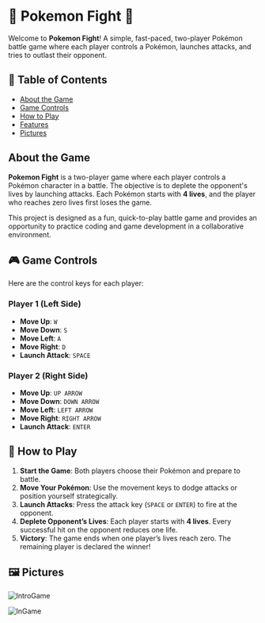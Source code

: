 # 🌟 Pokemon Fight 🌟

Welcome to **Pokemon Fight**! A simple, fast-paced, two-player Pokémon battle game where each player controls a Pokémon, launches attacks, and tries to outlast their opponent.

## 📑 Table of Contents

- [About the Game](#about-the-game)
- [Game Controls](#game-controls)
- [How to Play](#how-to-play)
- [Features](#features)
- [Pictures](#pictures)

## About the Game

**Pokemon Fight** is a two-player game where each player controls a Pokémon character in a battle. The objective is to deplete the opponent's lives by launching attacks. Each Pokémon starts with **4 lives**, and the player who reaches zero lives first loses the game.

This project is designed as a fun, quick-to-play battle game and provides an opportunity to practice coding and game development in a collaborative environment.

## 🎮 Game Controls

Here are the control keys for each player:

### Player 1 (Left Side)
- **Move Up**: `W`
- **Move Down**: `S`
- **Move Left**: `A`
- **Move Right**: `D`
- **Launch Attack**: `SPACE`

### Player 2 (Right Side)
- **Move Up**: `UP ARROW`
- **Move Down**: `DOWN ARROW`
- **Move Left**: `LEFT ARROW`
- **Move Right**: `RIGHT ARROW`
- **Launch Attack**: `ENTER`

## 🚀 How to Play

1. **Start the Game**: Both players choose their Pokémon and prepare to battle.
2. **Move Your Pokémon**: Use the movement keys to dodge attacks or position yourself strategically.
3. **Launch Attacks**: Press the attack key (`SPACE` or `ENTER`) to fire at the opponent.
4. **Deplete Opponent’s Lives**: Each player starts with **4 lives**. Every successful hit on the opponent reduces one life.
5. **Victory**: The game ends when one player’s lives reach zero. The remaining player is declared the winner!

## 🖼️ Pictures

![IntroGame](https://github.com/user-attachments/assets/b0a1f54d-5b0e-439f-9831-5dac7f3939e2)

![InGame](https://github.com/user-attachments/assets/3f886961-e7ce-4738-9987-e12e4cf48410)


